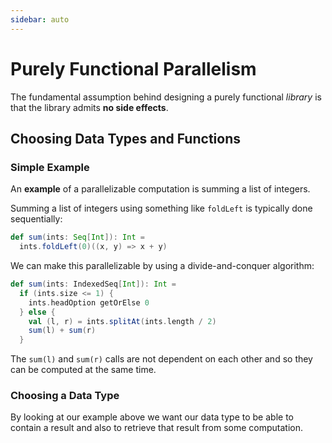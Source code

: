 ```yaml
---
sidebar: auto
---
```


# Purely Functional Parallelism

The fundamental assumption behind designing a purely functional *library* is that the library admits **no side effects**.

## Choosing Data Types and Functions

### Simple Example

An **example** of a parallelizable computation is summing a list of integers.

Summing a list of integers using something like `foldLeft` is typically done sequentially:

```scala
def sum(ints: Seq[Int]): Int =
  ints.foldLeft(0)((x, y) => x + y)
```

We can make this parallelizable by using a divide-and-conquer algorithm:

```scala
def sum(ints: IndexedSeq[Int]): Int =
  if (ints.size <= 1) {
    ints.headOption getOrElse 0
  } else {
    val (l, r) = ints.splitAt(ints.length / 2)
    sum(l) + sum(r)
  }
```

The `sum(l)` and `sum(r)` calls are not dependent on each other and so they can be computed at the same time.

### Choosing a Data Type

By looking at our example above we want our data type to be able to contain a result and also to retrieve that result from some computation.
